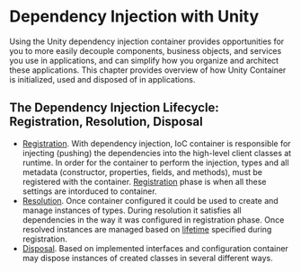 # Dependency Injection with Unity
Using the Unity dependency injection container provides opportunities for you to more easily decouple components, business objects, and services you use in applications, and can simplify how you organize and architect these applications. This chapter provides overview of how Unity Container is initialized, used and disposed of in applications.
## The Dependency Injection Lifecycle: Registration, Resolution, Disposal
* [Registration](registration.md). With dependency injection, IoC container is responsible for injecting (pushing) the dependencies into the high-level client classes at runtime. In order for the container to perform the injection, types and all metadata (constructor, properties, fields, and methods), must be registered with the container. [Registration](registration.md) phase is when all these settings are intorduced to container.
* [Resolution](resolution.md). Once container configured it could be used to create and manage instances of types. During resolution it satisfies all dependencies in the way it was configured in registration phase. Once resolved instances are managed based on [lifetime](lifetime.md) specified during registration.
* [Disposal](disposal.md). Based on implemented interfaces and configuration container may dispose instances of created classes in several different ways. 
